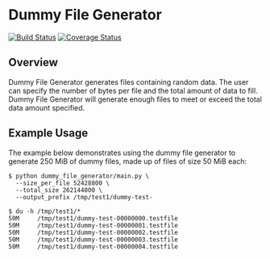 # Dummy File Generator

[![Build Status](https://travis-ci.org/mtlynch/dummy_file_generator.svg?branch=master)](https://travis-ci.org/mtlynch/dummy_file_generator)
[![Coverage Status](https://coveralls.io/repos/github/mtlynch/dummy_file_generator/badge.svg?branch=master)](https://coveralls.io/github/mtlynch/dummy_file_generator?branch=master)

## Overview

Dummy File Generator generates files containing random data. The user can specify the number of bytes per file and the total amount of data to fill. Dummy File Generator will generate enough files to meet or exceed the total data amount specified.

## Example Usage

The example below demonstrates using the dummy file generator to generate 250 MiB of dummy files, made up of files of size 50 MiB each:

```
$ python dummy_file_generator/main.py \
  --size_per_file 52428800 \
  --total_size 262144000 \
  --output_prefix /tmp/test1/dummy-test-
```

```
$ du -h /tmp/test1/*
50M     /tmp/test1/dummy-test-00000000.testfile
50M     /tmp/test1/dummy-test-00000001.testfile
50M     /tmp/test1/dummy-test-00000002.testfile
50M     /tmp/test1/dummy-test-00000003.testfile
50M     /tmp/test1/dummy-test-00000004.testfile
```


